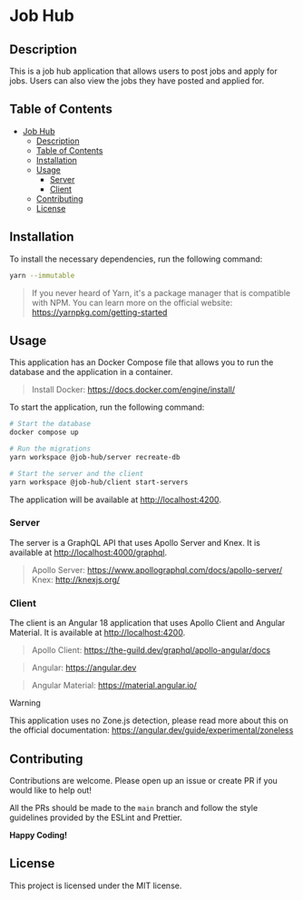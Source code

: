 # Job Hub

## Description

This is a job hub application that allows users to post jobs and apply for jobs. Users can also view the jobs they have posted and applied for.

## Table of Contents

- [Job Hub](#job-hub)
  - [Description](#description)
  - [Table of Contents](#table-of-contents)
  - [Installation](#installation)
  - [Usage](#usage)
    - [Server](#server)
    - [Client](#client)
  - [Contributing](#contributing)
  - [License](#license)

## Installation

To install the necessary dependencies, run the following command:

```bash
yarn --immutable
```

> If you never heard of Yarn, it's a package manager that is compatible with NPM. You can learn more on the official website: <https://yarnpkg.com/getting-started>

## Usage

This application has an Docker Compose file that allows you to run the database and the application in a container.

> Install Docker: <https://docs.docker.com/engine/install/>

To start the application, run the following command:

```bash
# Start the database
docker compose up

# Run the migrations
yarn workspace @job-hub/server recreate-db

# Start the server and the client
yarn workspace @job-hub/client start-servers
```

The application will be available at <http://localhost:4200>.

### Server

The server is a GraphQL API that uses Apollo Server and Knex. It is available at <http://localhost:4000/graphql>.

> Apollo Server: <https://www.apollographql.com/docs/apollo-server/>
> Knex: <http://knexjs.org/>

### Client

The client is an Angular 18 application that uses Apollo Client and Angular Material. It is available at <http://localhost:4200>.

> Apollo Client: <https://the-guild.dev/graphql/apollo-angular/docs>

> Angular: <https://angular.dev>

> Angular Material: <https://material.angular.io/>

> [!WARNING]
> This application uses no Zone.js detection, please read more about this on the official documentation: <https://angular.dev/guide/experimental/zoneless>

## Contributing

Contributions are welcome. Please open up an issue or create PR if you would like to help out!

All the PRs should be made to the `main` branch and follow the style guidelines provided by the ESLint and Prettier.

**Happy Coding!**

## License

This project is licensed under the MIT license.
